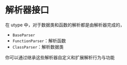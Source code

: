# 解析器接口

在 utype 中，对于数据类和函数的解析都是由解析器完成的，

* `BaseParser`
* `FunctionParser`：解析函数
* `ClassParser`：解析数据类

你可以通过继承这些解析器自定义和扩展解析行为与功能